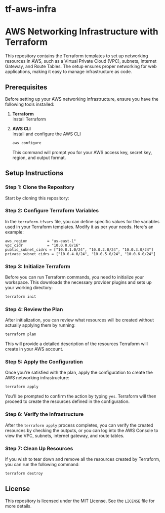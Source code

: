 # tf-aws-infra


# AWS Networking Infrastructure with Terraform

This repository contains the Terraform templates to set up networking resources in AWS, such as a Virtual Private Cloud (VPC), subnets, Internet Gateway, and Route Tables. The setup ensures proper networking for web applications, making it easy to manage infrastructure as code.

## Prerequisites

Before setting up your AWS networking infrastructure, ensure you have the following tools installed:

1. **Terraform**  
   Install Terraform

2. **AWS CLI**  
   Install and configure the AWS CLI 

   ```bash
   aws configure
   ```

   This command will prompt you for your AWS access key, secret key, region, and output format.

## Setup Instructions

### Step 1: Clone the Repository

Start by cloning this repository:

### Step 2: Configure Terraform Variables

In the `terraform.tfvars` file, you can define specific values for the variables used in your Terraform templates. Modify it as per your needs. Here's an example:

```hcl
aws_region         = "us-east-1"
vpc_cidr           = "10.0.0.0/16"
public_subnet_cidrs = ["10.0.1.0/24", "10.0.2.0/24", "10.0.3.0/24"]
private_subnet_cidrs = ["10.0.4.0/24", "10.0.5.0/24", "10.0.6.0/24"]
```

### Step 3: Initialize Terraform

Before you can run Terraform commands, you need to initialize your workspace. This downloads the necessary provider plugins and sets up your working directory:

```bash
terraform init
```

### Step 4: Review the Plan

After initialization, you can review what resources will be created without actually applying them by running:

```bash
terraform plan
```

This will provide a detailed description of the resources Terraform will create in your AWS account.

### Step 5: Apply the Configuration

Once you're satisfied with the plan, apply the configuration to create the AWS networking infrastructure:

```bash
terraform apply
```

You'll be prompted to confirm the action by typing `yes`. Terraform will then proceed to create the resources defined in the configuration.

### Step 6: Verify the Infrastructure

After the `terraform apply` process completes, you can verify the created resources by checking the outputs, or you can log into the AWS Console to view the VPC, subnets, internet gateway, and route tables.

### Step 7: Clean Up Resources

If you wish to tear down and remove all the resources created by Terraform, you can run the following command:

```bash
terraform destroy
```

## License

This repository is licensed under the MIT License. See the `LICENSE` file for more details.
